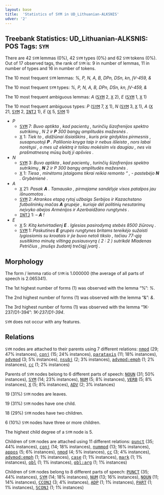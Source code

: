 ```yaml
---
layout: base
title:  'Statistics of SYM in UD_Lithuanian-ALKSNIS'
udver: '2'
---
```


## Treebank Statistics: UD_Lithuanian-ALKSNIS: POS Tags: `SYM`

There are 42 `SYM` lemmas (0%), 42 `SYM` types (0%) and 62 `SYM` tokens (0%).
Out of 17 observed tags, the rank of `SYM` is: 9 in number of lemmas, 11 in number of types and 16 in number of tokens.

The 10 most frequent `SYM` lemmas: <em>%, P, N, A, B, DPn, DSn, kn, ĮV-459, &amp;</em>

The 10 most frequent `SYM` types:  <em>%, P, N, A, B, DPn, DSn, kn, ĮV-459, &amp;</em>

The 10 most frequent ambiguous lemmas: <em>A</em> (<tt><a href="lt_alksnis-pos-SYM.html">SYM</a></tt> 2, <tt><a href="lt_alksnis-pos-X.html">X</a></tt> 2), <em>E</em> (<tt><a href="lt_alksnis-pos-SYM.html">SYM</a></tt> 1, <tt><a href="lt_alksnis-pos-X.html">X</a></tt> 1)

The 10 most frequent ambiguous types:  <em>P</em> (<tt><a href="lt_alksnis-pos-SYM.html">SYM</a></tt> 7, <tt><a href="lt_alksnis-pos-X.html">X</a></tt> 1), <em>N</em> (<tt><a href="lt_alksnis-pos-SYM.html">SYM</a></tt> 3, <tt><a href="lt_alksnis-pos-X.html">X</a></tt> 1), <em>A</em> (<tt><a href="lt_alksnis-pos-X.html">X</a></tt> 21, <tt><a href="lt_alksnis-pos-SYM.html">SYM</a></tt> 2, <tt><a href="lt_alksnis-pos-INTJ.html">INTJ</a></tt> 1), <em>E</em> (<tt><a href="lt_alksnis-pos-X.html">X</a></tt> 5, <tt><a href="lt_alksnis-pos-SYM.html">SYM</a></tt> 1)


* <em>P</em>
  * <tt><a href="lt_alksnis-pos-SYM.html">SYM</a></tt> 7: <em>Buvo aptikta , kad pacientų , turinčių šizofrenijos spektro sutrikimų , N 2 ir <b>P</b> 300 bangų amplitudės mažesnės .</em>
  * <tt><a href="lt_alksnis-pos-X.html">X</a></tt> 1: <em>Tiek to , didžiūnai išsiaiškins , kuris prie girdyklos pirmesnis , susapnuotoji <b>P</b> . Palilionio knyga taip ir nebus išleista , nors labai norėtųsi , o mes už elektrą ir toliau mokėsim vis daugiau , nes vis prašmatnesnę mūsų buitį ji apšvies .</em>
* <em>N</em>
  * <tt><a href="lt_alksnis-pos-SYM.html">SYM</a></tt> 3: <em>Buvo aptikta , kad pacientų , turinčių šizofrenijos spektro sutrikimų , <b>N</b> 2 ir P 300 bangų amplitudės mažesnės .</em>
  * <tt><a href="lt_alksnis-pos-X.html">X</a></tt> 1: <em>Tiesa , minėtoms įstaigoms tikrai reikia remonto “ , - pastebėjo <b>N</b> . Grybėnienė .</em>
* <em>A</em>
  * <tt><a href="lt_alksnis-pos-X.html">X</a></tt> 21: <em>Pasak <b>A</b> . Tamausko , pirmajame sandėlyje visos patalpos jau išnuomotos .</em>
  * <tt><a href="lt_alksnis-pos-SYM.html">SYM</a></tt> 2: <em>Atrankos etapą rytoj užbaigs Serbijos ir Kazachstano futbolininkų mačas <b>A</b> grupėje , kurioje dėl politinių nesutarimų neįvyko abejos Armėnijos ir Azerbaidžano rungtynės .</em>
  * <tt><a href="lt_alksnis-pos-INTJ.html">INTJ</a></tt> 1: <em>– <b>A</b> !</em>
* <em>E</em>
  * <tt><a href="lt_alksnis-pos-X.html">X</a></tt> 5: <em>Kitą ketvirtadienį <b>E</b> . Iglesias pasirodymą stebės 8500 žiūrovų .</em>
  * <tt><a href="lt_alksnis-pos-SYM.html">SYM</a></tt> 1: <em>Paskutines <b>E</b> grupės rungtynes britams tereikėjo sužaisti lygiosiomis su kroatais ir jie buvo netoli tikslo , tačiau 77-ąją susitikimo minutę viltingą pusiausvyrą ( 2 : 2 ) sutrikdė Mladenas Petričius , įmušęs žudantį trečiąjį įvartį .</em>

## Morphology

The form / lemma ratio of `SYM` is 1.000000 (the average of all parts of speech is 2.065341).

The 1st highest number of forms (1) was observed with the lemma “%”: <em>%</em>.

The 2nd highest number of forms (1) was observed with the lemma “&amp;”: <em>&amp;</em>.

The 3rd highest number of forms (1) was observed with the lemma “1K-237/D1-394”: <em>1K-237/D1-394</em>.

`SYM` does not occur with any features.


## Relations

`SYM` nodes are attached to their parents using 7 different relations: <tt><a href="lt_alksnis-dep-nmod.html">nmod</a></tt> (29; 47% instances), <tt><a href="lt_alksnis-dep-conj.html">conj</a></tt> (15; 24% instances), <tt><a href="lt_alksnis-dep-parataxis.html">parataxis</a></tt> (11; 18% instances), <tt><a href="lt_alksnis-dep-advmod.html">advmod</a></tt> (3; 5% instances), <tt><a href="lt_alksnis-dep-nsubj.html">nsubj</a></tt> (2; 3% instances), <tt><a href="lt_alksnis-dep-advmod-emph.html">advmod:emph</a></tt> (1; 2% instances), <tt><a href="lt_alksnis-dep-cc.html">cc</a></tt> (1; 2% instances)

Parents of `SYM` nodes belong to 6 different parts of speech: <tt><a href="lt_alksnis-pos-NOUN.html">NOUN</a></tt> (31; 50% instances), <tt><a href="lt_alksnis-pos-SYM.html">SYM</a></tt> (14; 23% instances), <tt><a href="lt_alksnis-pos-NUM.html">NUM</a></tt> (5; 8% instances), <tt><a href="lt_alksnis-pos-VERB.html">VERB</a></tt> (5; 8% instances), <tt><a href="lt_alksnis-pos-X.html">X</a></tt> (5; 8% instances), <tt><a href="lt_alksnis-pos-ADV.html">ADV</a></tt> (2; 3% instances)

19 (31%) `SYM` nodes are leaves.

19 (31%) `SYM` nodes have one child.

18 (29%) `SYM` nodes have two children.

6 (10%) `SYM` nodes have three or more children.

The highest child degree of a `SYM` node is 5.

Children of `SYM` nodes are attached using 11 different relations: <tt><a href="lt_alksnis-dep-punct.html">punct</a></tt> (35; 44% instances), <tt><a href="lt_alksnis-dep-conj.html">conj</a></tt> (14; 18% instances), <tt><a href="lt_alksnis-dep-nummod.html">nummod</a></tt> (13; 16% instances), <tt><a href="lt_alksnis-dep-appos.html">appos</a></tt> (5; 6% instances), <tt><a href="lt_alksnis-dep-nmod.html">nmod</a></tt> (4; 5% instances), <tt><a href="lt_alksnis-dep-cc.html">cc</a></tt> (3; 4% instances), <tt><a href="lt_alksnis-dep-advmod-emph.html">advmod:emph</a></tt> (1; 1% instances), <tt><a href="lt_alksnis-dep-case.html">case</a></tt> (1; 1% instances), <tt><a href="lt_alksnis-dep-mark.html">mark</a></tt> (1; 1% instances), <tt><a href="lt_alksnis-dep-obl.html">obl</a></tt> (1; 1% instances), <tt><a href="lt_alksnis-dep-obl-arg.html">obl:arg</a></tt> (1; 1% instances)

Children of `SYM` nodes belong to 8 different parts of speech: <tt><a href="lt_alksnis-pos-PUNCT.html">PUNCT</a></tt> (35; 44% instances), <tt><a href="lt_alksnis-pos-SYM.html">SYM</a></tt> (14; 18% instances), <tt><a href="lt_alksnis-pos-NUM.html">NUM</a></tt> (13; 16% instances), <tt><a href="lt_alksnis-pos-NOUN.html">NOUN</a></tt> (11; 14% instances), <tt><a href="lt_alksnis-pos-CCONJ.html">CCONJ</a></tt> (3; 4% instances), <tt><a href="lt_alksnis-pos-ADP.html">ADP</a></tt> (1; 1% instances), <tt><a href="lt_alksnis-pos-PART.html">PART</a></tt> (1; 1% instances), <tt><a href="lt_alksnis-pos-SCONJ.html">SCONJ</a></tt> (1; 1% instances)

